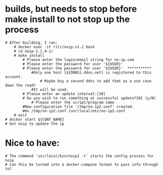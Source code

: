 # builds, but needs to stop before make install to not stop up the process 
    # After building, I ran:
        # docker exec -it rilr/noip:v1.2 bash
        # cd noip-2.1.9-1/
        # make install
            # Please enter the login/email string for no-ip.com
            # Please enter the password for user '${USER}'
            # Please enter the password for user '${USER}'  ***********
                #Only one host [${DDNS}.ddns.net] is registered to this account.
                    # Maybe buy a second ddns to add that as a use case down the road?
                #It will be used.
            # Please enter an update interval:[30]
            # Do you wish to run something at successful update?[N] (y/N)
                # Please enter the script/program name
            #New configuration file '/tmp/no-ip2.conf' created.
            #mv /tmp/no-ip2.conf /usr/local/etc/no-ip2.conf
        # exit
    # docker start ${CONT_NAME}
    # Got noip to update the ip

# Nice to have: 
    # The command 'usr/local/bin/noip2 -C' starts the config process for noip
    # Can this be turned into a docker-compose format to pass info through to?